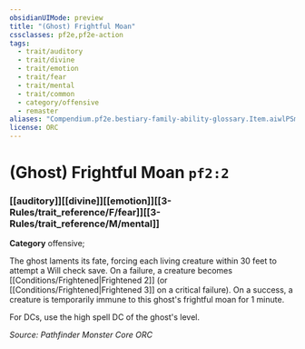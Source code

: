 ```yaml
---
obsidianUIMode: preview
title: "(Ghost) Frightful Moan"
cssclasses: pf2e,pf2e-action
tags:
  - trait/auditory
  - trait/divine
  - trait/emotion
  - trait/fear
  - trait/mental
  - trait/common
  - category/offensive
  - remaster
aliases: "Compendium.pf2e.bestiary-family-ability-glossary.Item.aiwlPSmNY9b6Psvd"
license: ORC
---
```

# (Ghost) Frightful Moan `pf2:2`

### [[auditory]][[divine]][[emotion]][[3-Rules/trait_reference/F/fear]][[3-Rules/trait_reference/M/mental]]

**Category** offensive; 




The ghost laments its fate, forcing each living creature within 30 feet to attempt a Will check save. On a failure, a creature becomes [[Conditions/Frightened|Frightened 2]] (or [[Conditions/Frightened|Frightened 3]] on a critical failure). On a success, a creature is temporarily immune to this ghost's frightful moan for 1 minute.

For DCs, use the high spell DC of the ghost's level.

*Source: Pathfinder Monster Core*
*ORC*